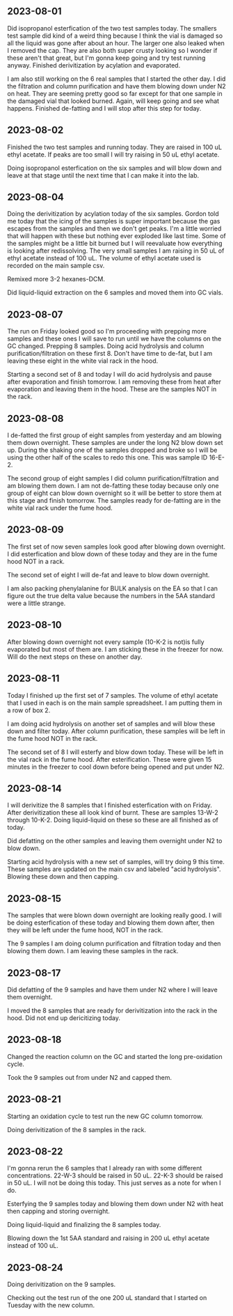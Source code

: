 ## 2023-08-01
Did isopropanol esterfication of the two test samples today.
The smallers test sample did kind of a weird thing because I think the vial is damaged so all the liquid was gone after about an hour.
The larger one also leaked when I removed the cap.
They are also both super crusty looking so I wonder if these aren't that great, but I'm gonna keep going and try test running anyway. 
Finished derivitization by acylation and evaporated. 

I am also still working on the 6 real samples that I started the other day. 
I did the filtration and column purification and have them blowing down under N2 on heat. 
They are seeming pretty good so far except for that one sample in the damaged vial that looked burned.
Again, will keep going and see what happens. 
Finished de-fatting and I will stop after this step for today. 

## 2023-08-02
Finished the two test samples and running today. 
They are raised in 100 uL ethyl acetate.
If peaks are too small I will try raising in 50 uL ethyl acetate.

Doing isopropanol esterfication on the six samples and will blow down and leave at that stage until the next time that I can make it into the lab. 

## 2023-08-04
Doing the derivitization by acylation today of the six samples. 
Gordon told me today that the icing of the samples is super important because the gas escapes from the samples and then we don't get peaks. 
I'm a little worried that will happen with these but nothing ever exploded like last time. 
Some of the samples might be a little bit burned but I will reevaluate how everything is looking after redissolving. 
The very small samples I am raising in 50 uL of ethyl acetate instead of 100 uL.
The volume of ethyl acetate used is recorded on the main sample csv. 

Remixed more 3-2 hexanes-DCM. 

Did liquid-liquid extraction on the 6 samples and moved them into GC vials. 

## 2023-08-07
The run on Friday looked good so I'm proceeding with prepping more samples and these ones I will save to run until we have the columns on the GC changed. 
Prepping 8 samples. 
Doing acid hydrolysis and column purification/filtration on these first 8.
Don't have time to de-fat, but I am leaving these eight in the white vial rack in the hood. 

Starting a second set of 8 and today I will do acid hydrolysis and pause after evaporation and finish tomorrow. 
I am removing these from heat after evaporation and leaving them in the hood. 
These are the samples NOT in the rack.

## 2023-08-08
I de-fatted the first group of eight samples from yesterday and am blowing them down overnight.
These samples are under the long N2 blow down set up. 
During the shaking one of the samples dropped and broke so I will be using the other half of the scales to redo this one.
This was sample ID 16-E-2. 

The second group of eight samples I did column purification/filtration and am blowing them down.
I am not de-fatting these today because only one group of eight can blow down overnight so it will be better to store them at this stage and finish tomorrow. 
The samples ready for de-fatting are in the white vial rack under the fume hood. 

## 2023-08-09
The first set of now seven samples look good after blowing down overnight. 
I did esterfication and blow down of these today and they are in the fume hood NOT in a rack.  

The second set of eight I will de-fat and leave to blow down overnight. 

I am also packing phenylalanine for BULK analysis on the EA so that I can figure out the true delta value because the numbers in the 5AA standard were a little strange. 

## 2023-08-10
After blowing down overnight not every sample (10-K-2 is not)is fully evaporated but most of them are. I am sticking these in the freezer for now.
Will do the next steps on these on another day. 

## 2023-08-11
Today I finished up the first set of 7 samples. 
The volume of ethyl acetate that I used in each is on the main sample spreadsheet. 
I am putting them in a row of box 2.

I am doing acid hydrolysis on another set of samples and will blow these down and filter today.
After column purification, these samples will be left in the fume hood NOT in the rack. 

The second set of 8 I will esterfy and blow down today. 
These will be left in the vial rack in the fume hood. 
After esterification. These were given 15 minutes in the freezer to cool down before being opened and put under N2.

## 2023-08-14
I will derivitize the 8 samples that I finished esterfication with on Friday. 
After derivitization these all look kind of burnt. 
These are samples 13-W-2 through 10-K-2.
Doing liquid-liquid on these so these are all finished as of today. 

Did defatting on the other samples and leaving them overnight under N2 to blow down. 

Starting acid hydrolysis with a new set of samples, will try doing 9 this time. These samples are updated on the main csv and labeled "acid hydrolysis".
Blowing these down and then capping. 

## 2023-08-15
The samples that were blown down overnight are looking really good.
I will be doing esterfication of these today and blowing them down after, then they will be left under the fume hood, NOT in the rack. 

The 9 samples I am doing column purification and filtration today and then blowing them down. 
I am leaving these samples in the rack. 

## 2023-08-17
Did defatting of the 9 samples and have them under N2 where I will leave them overnight. 

I moved the 8 samples that are ready for derivitization into the rack in the hood. 
Did not end up dericitizing today. 

## 2023-08-18
Changed the reaction column on the GC and started the long pre-oxidation cycle. 

Took the 9 samples out from under N2 and capped them. 

## 2023-08-21
Starting an oxidation cycle to test run the new GC column tomorrow. 

Doing derivitization of the 8 samples in the rack.

## 2023-08-22
I'm gonna rerun the 6 samples that I already ran with some different concentrations.
22-W-3 should be raised in 50 uL.
22-K-3 should be raised in 50 uL. 
I will not be doing this today. This just serves as a note for when I do. 

Esterfying the 9 samples today and blowing them down under N2 with heat then capping and storing overnight. 

Doing liquid-liquid and finalizing the 8 samples today.

Blowing down the 1st 5AA standard and raising in 200 uL ethyl acetate instead of 100 uL.

## 2023-08-24
Doing derivitization on the 9 samples. 

Checking out the test run of the one 200 uL standard that I started on Tuesday with the new column. 
